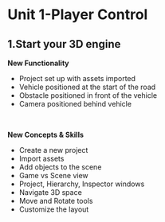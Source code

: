 # Unit 1-Player Control #
## 1.Start your 3D engine ##
__New Functionality__
 * Project set up with assets imported
 * Vehicle positioned at the start of the road
 * Obstacle positioned in front of the vehicle
 * Camera positioned behind vehicle
 <br/>
 
__New Concepts & Skills__
  * Create a new project
  * Import assets 
  * Add objects to the scene
  * Game vs Scene view
  * Project, Hierarchy, Inspector windows
  * Navigate 3D space
  * Move and Rotate tools
  * Customize the layout 
